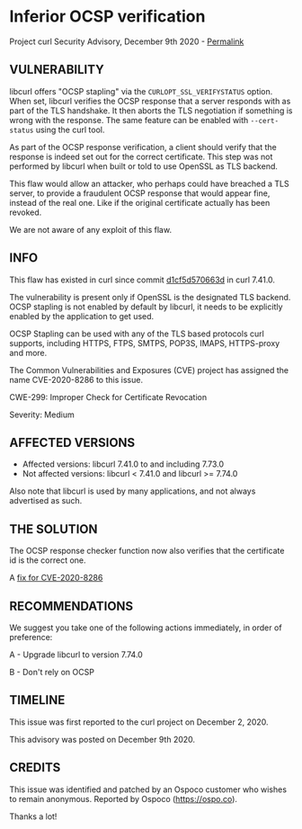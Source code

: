 Inferior OCSP verification
==========================

Project curl Security Advisory, December 9th 2020 -
[Permalink](https://curl.se/docs/CVE-2020-8286.html)

VULNERABILITY
-------------

libcurl offers "OCSP stapling" via the `CURLOPT_SSL_VERIFYSTATUS` option. When
set, libcurl verifies the OCSP response that a server responds with as part of
the TLS handshake. It then aborts the TLS negotiation if something is wrong
with the response. The same feature can be enabled with `--cert-status` using
the curl tool.

As part of the OCSP response verification, a client should verify that the
response is indeed set out for the correct certificate. This step was not
performed by libcurl when built or told to use OpenSSL as TLS backend.

This flaw would allow an attacker, who perhaps could have breached a TLS
server, to provide a fraudulent OCSP response that would appear fine, instead
of the real one. Like if the original certificate actually has been revoked.

We are not aware of any exploit of this flaw.

INFO
----

This flaw has existed in curl since commit
[d1cf5d570663d](https://github.com/curl/curl/commit/d1cf5d570663d) in curl
7.41.0.

The vulnerability is present only if OpenSSL is the designated TLS backend.
OCSP stapling is not enabled by default by libcurl, it needs to be explicitly
enabled by the application to get used.

OCSP Stapling can be used with any of the TLS based protocols curl supports,
including HTTPS, FTPS, SMTPS, POP3S, IMAPS, HTTPS-proxy and more.

The Common Vulnerabilities and Exposures (CVE) project has assigned the name
CVE-2020-8286 to this issue.

CWE-299: Improper Check for Certificate Revocation

Severity: Medium

AFFECTED VERSIONS
-----------------

- Affected versions: libcurl 7.41.0 to and including 7.73.0
- Not affected versions: libcurl < 7.41.0 and libcurl >= 7.74.0

Also note that libcurl is used by many applications, and not always
advertised as such.

THE SOLUTION
------------

The OCSP response checker function now also verifies that the certificate id
is the correct one.

A [fix for CVE-2020-8286](https://github.com/curl/curl/commit/d9d01672785b)

RECOMMENDATIONS
--------------

We suggest you take one of the following actions immediately, in order of
preference:

 A - Upgrade libcurl to version 7.74.0

 B - Don't rely on OCSP
 
TIMELINE
--------

This issue was first reported to the curl project on December 2, 2020.

This advisory was posted on December 9th 2020.

CREDITS
-------

This issue was identified and patched by an Ospoco customer who wishes to
remain anonymous. Reported by Ospoco (https://ospo.co).

Thanks a lot!
